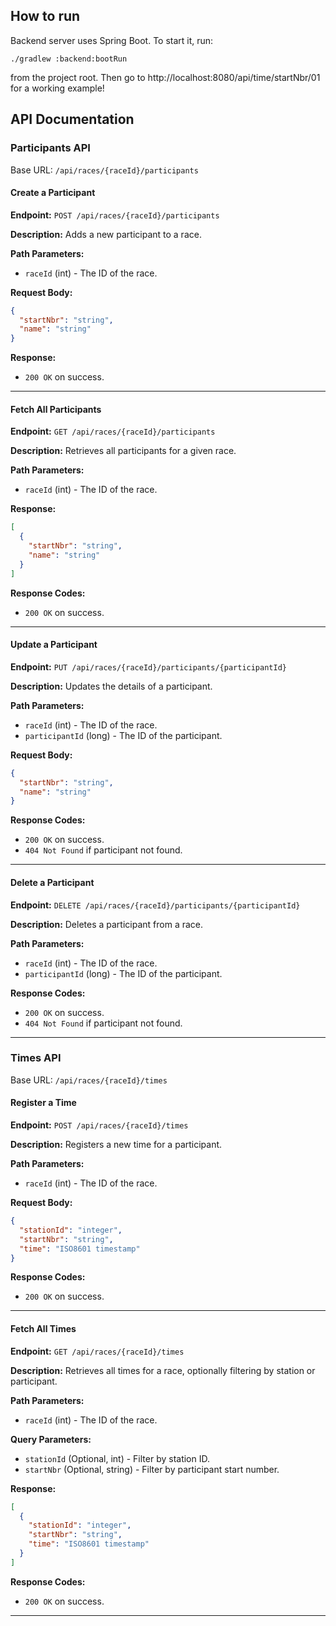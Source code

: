 
## How to run

Backend server uses Spring Boot. To start it, run:

```./gradlew :backend:bootRun```

from the project root. Then go to http://localhost:8080/api/time/startNbr/01 for a working example!


## API Documentation

### Participants API

Base URL: `/api/races/{raceId}/participants`

#### Create a Participant

**Endpoint:** `POST /api/races/{raceId}/participants`

**Description:** Adds a new participant to a race.

**Path Parameters:**
- `raceId` (int) - The ID of the race.

**Request Body:**
```json
{
  "startNbr": "string",
  "name": "string"
}
```

**Response:**
- `200 OK` on success.

---

#### Fetch All Participants

**Endpoint:** `GET /api/races/{raceId}/participants`

**Description:** Retrieves all participants for a given race.

**Path Parameters:**
- `raceId` (int) - The ID of the race.

**Response:**
```json
[
  {
    "startNbr": "string",
    "name": "string"
  }
]
```

**Response Codes:**
- `200 OK` on success.

---

#### Update a Participant

**Endpoint:** `PUT /api/races/{raceId}/participants/{participantId}`

**Description:** Updates the details of a participant.

**Path Parameters:**
- `raceId` (int) - The ID of the race.
- `participantId` (long) - The ID of the participant.

**Request Body:**
```json
{
  "startNbr": "string",
  "name": "string"
}
```

**Response Codes:**
- `200 OK` on success.
- `404 Not Found` if participant not found.

---

#### Delete a Participant

**Endpoint:** `DELETE /api/races/{raceId}/participants/{participantId}`

**Description:** Deletes a participant from a race.

**Path Parameters:**
- `raceId` (int) - The ID of the race.
- `participantId` (long) - The ID of the participant.

**Response Codes:**
- `200 OK` on success.
- `404 Not Found` if participant not found.

---

### Times API

Base URL: `/api/races/{raceId}/times`

#### Register a Time

**Endpoint:** `POST /api/races/{raceId}/times`

**Description:** Registers a new time for a participant.

**Path Parameters:**
- `raceId` (int) - The ID of the race.

**Request Body:**
```json
{
  "stationId": "integer",
  "startNbr": "string",
  "time": "ISO8601 timestamp"
}
```

**Response Codes:**
- `200 OK` on success.

---

#### Fetch All Times

**Endpoint:** `GET /api/races/{raceId}/times`

**Description:** Retrieves all times for a race, optionally filtering by station or participant.

**Path Parameters:**
- `raceId` (int) - The ID of the race.

**Query Parameters:**
- `stationId` (Optional, int) - Filter by station ID.
- `startNbr` (Optional, string) - Filter by participant start number.

**Response:**
```json
[
  {
    "stationId": "integer",
    "startNbr": "string",
    "time": "ISO8601 timestamp"
  }
]
```

**Response Codes:**
- `200 OK` on success.

---
